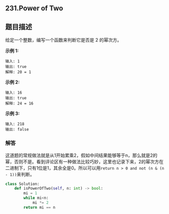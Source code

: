 ## 231.Power of Two

## 题目描述

给定一个整数，编写一个函数来判断它是否是 2 的幂次方。

**示例 1:**

```
输入: 1
输出: true
解释: 20 = 1
```

**示例 2:**

```
输入: 16
输出: true
解释: 24 = 16
```

**示例 3:**

```
输入: 218
输出: false
```



### 解答

​	这道题的常规做法就是从1开始累乘2，假如中间结果能够等于n，那么就是2的幂，否则不是。看到评论区有一种做法比较巧妙，这里也记录下来，2的幂次方在二进制下，只有1位是1，其余全是0。所以可以用`return n > 0 and not (n & (n - 1))`来判断。

```python
class Solution:
    def isPowerOfTwo(self, n: int) -> bool:
        mi = 1
        while mi<n:
            mi *= 2
        return mi == n
```

